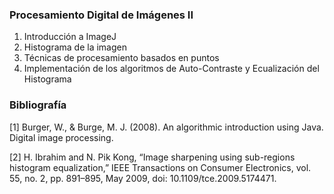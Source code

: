 ### Procesamiento Digital de Imágenes II
1. Introducción a ImageJ
2. Histograma de la imagen
3. Técnicas de procesamiento basados en puntos
4. Implementación de los algoritmos de Auto-Contraste y Ecualización del Histograma

### Bibliografía
[1] Burger, W., & Burge, M. J. (2008). An algorithmic introduction using Java. Digital image processing.

[2] H. Ibrahim and N. Pik Kong, “Image sharpening using sub-regions histogram equalization,” IEEE Transactions on Consumer Electronics, vol. 55, no. 2, pp. 891–895, May 2009, doi: 10.1109/tce.2009.5174471.

